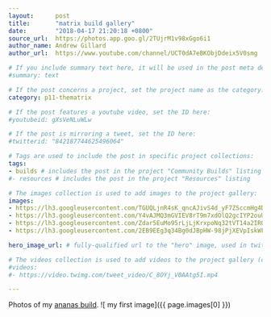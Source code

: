 ```yaml
---
layout:      post
title:       "matrix build gallery"
date:        "2018-04-17 21:20:18 +0800"
source_url:  https://photos.app.goo.gl/2TUjrM1v98xGgo6i1
author_name: Andrew Gillard
author_url:  https://www.youtube.com/channel/UCT0dA7eBKObjDdeix5V0smg

# If you include summary text here, it will be used in the post meta description instead of an excerpt from the post body
#summary: text

# If the post concerns a project, set the project name as the category:
category: p11-thematrix

# If the post features a youtube video, set the ID here:
#youtubeid: gXsVeNLuWLw

# If the post is mirroring a tweet, set the ID here:
#twitterid: "842187744625496064"

# Tags are used to include the post in specific project collections:
tags:
- builds # includes the post in the project "Community Builds" listing
#- resources # includes the post in the project "Resources" listing

# The images collection is used to add images to the project gallery:
images:
- https://lh3.googleusercontent.com/TGUQLjnR4sK_qncAJivS4d_yF7ZSccmHg4DuJDPupE4S6TaUiIo2WGLTSngWKmoo-JMVCdgu-7--7AXeDvAXIjxpttOgpJ0wblK7vM07X12pK6BBJzslnDRGHJmVhc08c3-byitnoiNnfpIL3iK3--6HGZfZqk0gFdp0R621XSjQU-bGsNQweHdA_ufuH9mZrXC189mUqJRn34GhScl2tWql0vJxfYwx6xDoz27QwPdK9_L8LvdFq7dieK0Gt7IbR-PIFZYK4-EDTiR51CTGxBtS3CVR8PcdT_-DomNA8EmtW4a34z8bHaV2ZSrwRiNlck1q7_XoAD0Pwiq1WpbVIBCc5KMkYehHGby8gLeQIngm-b_td4zCIaLw-O-5r_fUGDWr4VgeLyQbHpszj-Bd59O0lmMHIOC2uL4_o2g_8Lkwm-Jb7eyZo108kk3ICdGVy9d7I9ik6Cg-iUqduJhmltK9festb3VXAB9V1wFjvrywBwxQytXXWQywixfel5zjZpuYvyXfZx9as2XHhYMfKdpXHQ1GLP_xzhsxww1hsq1LYNx7NzW34ziAuEJ8aIcajm9WKnvgFaVBiSWxcxDobxN4t8_TYvd5qd9kO_PsgM7zavFZYroU1eF-yxOIiMg50MKoXWu5kxsEvjnfCLF-5pJupD_ZulPXzw=w1440-h362-no
- https://lh3.googleusercontent.com/Y4vAJMQ3mGVIEV8rT9m7xdOlQ2gcIYP2ouUwYczbRpsfQDeOt2reXI_fX6eWI-rkwChfXnjyi51yWFnAnSt3tNrcKEyrwN7PfFCSerEccf1ZziD0jeB9tTeFlVWI4Uke2CLM9osFGKs5ob1bqcgsqvugwefF36DMIaCECEc8jQhYtoqNrOH2SIOVEn6DgTxzXS5zpb6CxEdpwdVQfP3yX1bnfGqyBSA0bwuwGz22KytkSt8gXBPZuuAhJNvrvZdUdi1ZOcKs4lkHcREvqnbc_bkfSN7iYCuriywofBFPgioCDI3CGaryskKfcnGEjFc30vyiWhTEs3qYUYWzfPWIHiw6RuWu-qXaYLrUBH51DDSFnLGvTTGegwrtjATuyu60uZQYOz4AmMSfyLJqRL3uUUAjehQzSQ0j7a9hnuTfg87CoyEpmbNrJ84YXojaXpU5viG4Uiybadh0FIrRuYqYtLpwLy6vD5pLQSa6TYj_Nh4jE5FXn-6g3patlB4uc8dUGwHS7sCTLV8iZPW8uS0BPzB1OxTr7dgFCmnCOSpb61ES2CvcHMrxI8FQW5ZVqWIsE3CwsF9K8DOXQQ-mDnoISuIKsxAm17Qx5qMQXdzCT5H78IS_rUixm0JDYb0V7U_M6FnEuHLMyP_viaBiItYqACgb7khBaE9P7A=w2437-h596-no
- https://lh3.googleusercontent.com/Zdar5EuMo95rLjLjKrxpoNq32tVT14a2IROBjQY5ZhmFeqIdq43GSmElFKBdER2sU2g6FcN_D5533yz6cUaWBy586X4BsbkuSZwHDwCPNAWt4XOVqlIERdA3t4OT3hEUwFh9i3I_iX2mxCtJrBBL_KuYfYP-ai3nU-QmqoB9-fnrP8WubO953ntihpsSpCJ6J3h39S--NEo5aFggMLZbRFDuJWSaQmDvDNqYQM1PnzHd05d9PqXp869nDhtKI1BtpfS39os6Yn26uDdoGzNkNm2Km9nOsemjOdNjstc-sRnDanATJTqEKr9DWcEiumEwd9uYIr9tiiJW6GjaLJFOWzkxchdxa5AB3ARxs7stBZafKfQU0Yfh_J5PseY9idFmmRrgcQlrdoW-a_xuaf4Qri3GC2mcRl9s3oOsdjcwN6iNdCvkdwYDgl29ic6d3Xy9-Ts9AF0SDr6zJDgJlRu-i_QKC8k0LeLDsOjjlV2hiTFFpvW3MmN7Y4bzudZB90011OqziOmNmDrFZxQfec5fS8qicdmcztLziIeBwzR5wFGSoinfW_Hl22j0XcmIAaFRwASo2TH_elFhoDIJ4yizjiAHm9a6lr1CV4UnZlOerzrHdtwpyaXDuwbhrsgE2Ue-g74TiMdJPfq9hUhIiOcQBgGsEiY0E0xJcw=w1570-h848-no
- https://lh3.googleusercontent.com/2EB9EEg3q34Bg0dJBpHW-98jPjXEVpIskWFnzxBnRjm3Hziv3mPz6g9znQ5rOLkPqsWqJe6-GL-HHEFdVReAZBgqCyg7UVhT0-Eg6w3qwYbjgIZSvaZO9m0M4zMtgEqY01tf85cRsYjHdINUo-KPZiV6MpaOFlah3VzNtIfUU-R543U9_hEK3BPvSqPAxc01IR_hIpNB5nRt6uDoNccqZbHC_scuJvxBHVyrbwNVttVElPLVNuYStoGYl2HGWszVpW9FtKmPYRzxK7oeUxX1s11w-kMm-XfsKW86i7rL33QMrA7o7AH7aTVMZtq36rgcyuV9WWwL4ZsJ1ifQYoHoRb0SvdIU4n9HJluM9ynvyH7a1cU9wXo58I9P7JzV4WcDSzYdacr-_JhE3nPNsRAYKj-7z48jhcPSkUhjxLnWu4SHvOTl1h0VoJIXfzLMNWK9OmOA7fT3XRUred1SgUXeCYZ97B_bsbfBig2DAIyZ7OnW-FbJjmf9M6m4iRuFmhN0qZGf1rZvEhPKb8kk9o8q2MZoRrPURszs4p7qWqjKgJfkzBFcRyWixAtDSGsZYDl1kbiKdjhD9XT0yfcDVv6yPe-z0-3ViA2x2MU7tKMLv_TBppKincZqa_85NG169GJ7X86QOcm0-g52fTEiYDX6TKferm7rLQtHcg=w1475-h1090-no

hero_image_url: # fully-qualified url to the "hero" image, used in twitter cards for example

# The videos collection is used to add videos to the project gallery (currently only mp4):
#videos:
#- https://video.twimg.com/tweet_video/C_8OYj_V0AAtg5I.mp4

---
```


Photos of my [ananas build](https://photos.app.goo.gl/2TUjrM1v98xGgo6i1).
![ my first image]({{ page.images[0] }})
